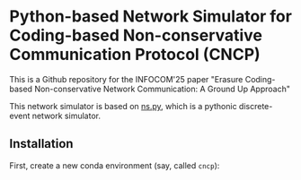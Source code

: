 # Python-based Network Simulator for Coding-based Non-conservative Communication Protocol (CNCP)
This is a Github repository for the INFOCOM'25 paper "Erasure Coding-based Non-conservative Network Communication: A Ground Up Approach"

This network simulator is based on [ns.py](https://github.com/TL-System/ns.py), which is a pythonic discrete-event network simulator. 

## Installation
First, create a new conda environment (say, called `cncp`):
